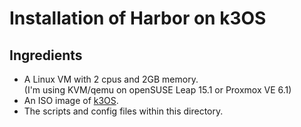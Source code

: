 # Installation of Harbor on k3OS

## Ingredients
  - A Linux VM with 2 cpus and 2GB memory. \
    (I'm using KVM/qemu on openSUSE Leap 15.1 or Proxmox VE 6.1)
  - An ISO image of [k3OS](https://github.com/rancher/k3os/releases/download/v0.9.1/k3os-amd64.iso).
  - The scripts and config files within this directory.
